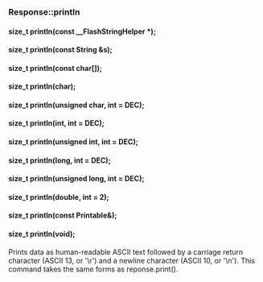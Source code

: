 <h3 id='res-println'>Response::println</h3>
<h4 class='variant'>size_t println(const __FlashStringHelper *);</h4>
<h4 class='variant'>size_t println(const String &s);</h4>
<h4 class='variant'>size_t println(const char[]);</h4>
<h4 class='variant'>size_t println(char);</h4>
<h4 class='variant'>size_t println(unsigned char, int = DEC);</h4>
<h4 class='variant'>size_t println(int, int = DEC);</h4>
<h4 class='variant'>size_t println(unsigned int, int = DEC);</h4>
<h4 class='variant'>size_t println(long, int = DEC);</h4>
<h4 class='variant'>size_t println(unsigned long, int = DEC);</h4>
<h4 class='variant'>size_t println(double, int = 2);</h4>
<h4 class='variant'>size_t println(const Printable&);</h4>
<h4 class='variant'>size_t println(void);</h4>

Prints data as human-readable ASCII text followed by a carriage return character (ASCII 13, or '\r') and a newline character (ASCII 10, or '\n'). This command takes the same forms as reponse.print().
